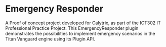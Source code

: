 # Emergency Responder
A Proof of concept project developed for Calytrix, as part of the ICT302 IT Professional Practice Project.
This EmergencyResponder plugin demonstrates the possibilities to implement emergency scenarios in the Titan Vanguard engine using its Plugin API.